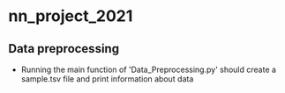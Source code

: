 # nn_project_2021

## Data preprocessing 

- Running the main function of 'Data_Preprocessing.py' should create a sample.tsv file and print information about data 
